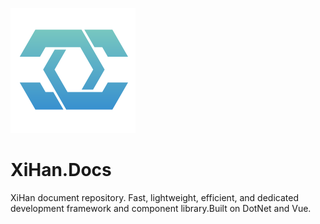 ![LOGO](./assets/LOGO.png)

# XiHan.Docs

XiHan document repository. Fast, lightweight, efficient, and dedicated development framework and component library.Built on DotNet and Vue.
